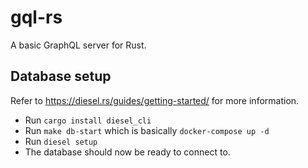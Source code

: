# gql-rs

A basic GraphQL server for Rust.

## Database setup

Refer to https://diesel.rs/guides/getting-started/ for more information.

- Run `cargo install diesel_cli`
- Run `make db-start` which is basically `docker-compose up -d`
- Run `diesel setup`
- The database should now be ready to connect to.
